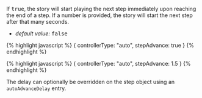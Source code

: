 <p class="b20" markdown="1">
If <samp class="boolean">true</samp>, the story will start playing the next step immediately upon reaching the end of a step. If a number is provided, the story will start the next step after that many seconds.
</p>

* _default value:_ <samp class="boolean">false</samp>

{% highlight javascript %}
{ controllerType: "auto", stepAdvance: true }
{% endhighlight %}

{% highlight javascript %}
{ controllerType: "auto", stepAdvance: 1.5 }
{% endhighlight %}

<p class="b20">
The delay can optionally be overridden on the step object using an <code>autoAdvanceDelay</code> entry.
</p>